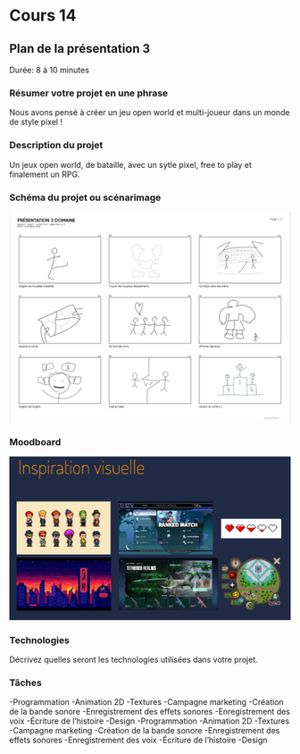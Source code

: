 # Cours 14
## Plan de la présentation 3
Durée: 8 à 10 minutes

### Résumer votre projet en une phrase
Nous avons pensé à créer un jeu open world et multi-joueur dans un monde de style pixel !

### Description du projet 
 Un jeux open world, de bataille, avec un sytle pixel, free to play et finalement un RPG.

### Schéma du projet ou scénarimage
![Image](Images/MicrosoftTeams-image.png)
 
### Moodboard
![Image](Images/MicrosoftTeams-image%20(1).png)

### Technologies
Décrivez quelles seront les technologies utilisées dans votre projet. 

### Tâches
-Programmation
-Animation 2D
-Textures
-Campagne marketing
-Création de la bande sonore
-Enregistrement des effets sonores
-Enregistrement des voix
-Écriture de l’histoire
-Design
-Programmation
-Animation 2D
-Textures
-Campagne marketing
-Création de la bande sonore
-Enregistrement des effets sonores
-Enregistrement des voix
-Écriture de l’histoire
-Design




